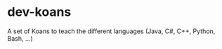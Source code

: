 dev-koans
=========

A set of Koans to teach the different languages (Java, C#, C++, Python, Bash, ...)